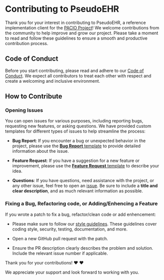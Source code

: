 # Contributing to PseudoEHR

Thank you for your interest in contributing to PseudoEHR, a reference implementation client for the [PACIO Project](https://pacioproject.org/)! We welcome contributions from the community to help improve and grow our project. Please take a moment to read and follow these guidelines to ensure a smooth and productive contribution process.

## Code of Conduct

Before you start contributing, please read and adhere to our [Code of Conduct](CODE_OF_CONDUCT.md). We expect all contributors to treat each other with respect and create a welcoming and inclusive environment.

## How to Contribute

### **Opening Issues**

You can open issues for various purposes, including reporting bugs, requesting new features, or asking questions. We have provided custom templates for different types of issues to help streamline the process:

* **Bug Report**: If you encounter a bug or unexpected behavior in the project, please use the [**Bug Report** template](https://github.com/paciowg/pseudo-ehr/issues/new?assignees=&labels=bug&projects=&template=bug_report.md&title=) to provide detailed information about the issue.

* **Feature Request**: If you have a suggestion for a new feature or improvement, please use the [**Feature Request** template](https://github.com/paciowg/pseudo-ehr/issues/new?assignees=&labels=enhancement&projects=&template=feature_request.md&title=) to describe your idea.

* **Questions**: If you have questions, need assistance with the project, or any other issue, feel free to open an [issue](https://github.com/paciowg/pseudo-ehr/issues). Be sure to include a **title and clear description**, and as much relevant information as possible.

### **Fixing a Bug, Refactoring code, or Adding/Enhencing a Feature**

If you wrote a patch to fix a bug, refactor/clean code or add enhencement:

* Please make sure to follow our [style guidelines](STYLE_GUIDELINES.md). These guidelines cover coding style, security, testing, documentation, and more.

* Open a new GitHub pull request with the patch.

* Ensure the PR description clearly describes the problem and solution. Include the relevant issue number if applicable.

Thank you for your contributions! :heart: :heart:

We appreciate your support and look forward to working with you.
